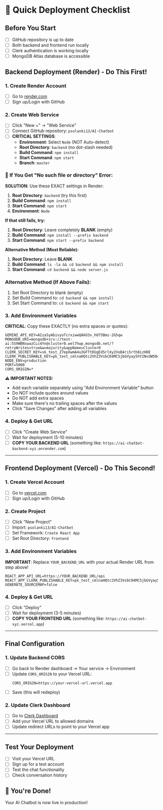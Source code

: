 # 🚀 Quick Deployment Checklist

## Before You Start
- [ ] GitHub repository is up to date
- [ ] Both backend and frontend run locally
- [ ] Clerk authentication is working locally
- [ ] MongoDB Atlas database is accessible

## Backend Deployment (Render) - Do This First!

### 1. Create Render Account
- [ ] Go to [render.com](https://render.com)
- [ ] Sign up/Login with GitHub

### 2. Create Web Service
- [ ] Click "New +" → "Web Service"
- [ ] Connect GitHub repository: `psolanki13/AI-Chatbot`
- [ ] **CRITICAL SETTINGS**:
  - **Environment**: Select `Node` (NOT Auto-detect)
  - **Root Directory**: `backend` (no dot-slash needed)
  - **Build Command**: `npm install`
  - **Start Command**: `npm start`
  - **Branch**: `master`

### 🔧 **If You Get "No such file or directory" Error:**

**SOLUTION**: Use these EXACT settings in Render:

1. **Root Directory**: `backend` (try this first)
2. **Build Command**: `npm install` 
3. **Start Command**: `npm start`
4. **Environment**: `Node`

**If that still fails, try:**
1. **Root Directory**: Leave completely **BLANK** (empty)
2. **Build Command**: `npm install --prefix backend`
3. **Start Command**: `npm start --prefix backend`

**Alternative Method (Most Reliable):**
1. **Root Directory**: Leave **BLANK**
2. **Build Command**: `ls -la && cd backend && npm install`
3. **Start Command**: `cd backend && node server.js`

### Alternative Method (If Above Fails):
1. Set Root Directory to blank (empty)
2. Set Build Command to: `cd backend && npm install`
3. Set Start Command to: `cd backend && npm start`

### 3. Add Environment Variables
**CRITICAL**: Copy these EXACTLY (no extra spaces or quotes):

```properties
GEMINI_API_KEY=AIzaSyAbivyoTcrxiwwQAkO3v_hO75Bmz-2G5qw
MONGODB_URI=mongodb+srv://test-ai:5S9WBNswazCLc4Yn@cluster0.wel7hwp.mongodb.net/?retryWrites=true&w=majority&appName=Cluster0
CLERK_SECRET_KEY=sk_test_Z7epXwmA4u3GFTtDUgEd5rlXy2VoB4ri5rth8izHOE
CLERK_PUBLISHABLE_KEY=pk_test_cmlnaHQtc2VhZ3VsbC04MC5jbGVyay5hY2NvdW50cy5kZXYk
NODE_ENV=production
PORT=5000
CORS_ORIGIN=*
```

**⚠️ IMPORTANT NOTES:**
- Add each variable separately using "Add Environment Variable" button
- Do NOT include quotes around values
- Do NOT add extra spaces
- Make sure there's no trailing spaces after the values
- Click "Save Changes" after adding all variables

### 4. Deploy & Get URL
- [ ] Click "Create Web Service"
- [ ] Wait for deployment (5-10 minutes)
- [ ] **COPY YOUR BACKEND URL** (something like: `https://ai-chatbot-backend-xyz.onrender.com`)

---

## Frontend Deployment (Vercel) - Do This Second!

### 1. Create Vercel Account
- [ ] Go to [vercel.com](https://vercel.com)
- [ ] Sign up/Login with GitHub

### 2. Create Project
- [ ] Click "New Project"
- [ ] Import: `psolanki13/AI-Chatbot`
- [ ] Set Framework: `Create React App`
- [ ] Set Root Directory: `frontend`

### 3. Add Environment Variables
**IMPORTANT**: Replace `YOUR_BACKEND_URL` with your actual Render URL from step above!
```
REACT_APP_API_URL=https://YOUR_BACKEND_URL/api
REACT_APP_CLERK_PUBLISHABLE_KEY=pk_test_cmlnaHQtc2VhZ3VsbC04MC5jbGVyay5hY2NvdW50cy5kZXYk
GENERATE_SOURCEMAP=false
```

### 4. Deploy & Get URL
- [ ] Click "Deploy"
- [ ] Wait for deployment (3-5 minutes)
- [ ] **COPY YOUR FRONTEND URL** (something like: `https://ai-chatbot-xyz.vercel.app`)

---

## Final Configuration

### 1. Update Backend CORS
- [ ] Go back to Render dashboard → Your service → Environment
- [ ] Update `CORS_ORIGIN` to your Vercel URL:
  ```
  CORS_ORIGIN=https://your-vercel-url.vercel.app
  ```
- [ ] Save (this will redeploy)

### 2. Update Clerk Dashboard
- [ ] Go to [Clerk Dashboard](https://dashboard.clerk.com)
- [ ] Add your Vercel URL to allowed domains
- [ ] Update redirect URLs to point to your Vercel app

---

## Test Your Deployment
- [ ] Visit your Vercel URL
- [ ] Sign up for a test account
- [ ] Test the chat functionality
- [ ] Check conversation history

## 🎉 You're Done!
Your AI Chatbot is now live in production!
